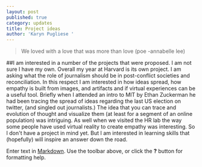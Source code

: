 ```yaml
---
layout: post
published: true
category: updates
title: Project ideas
author: 'Karyn Pugliese '
---
```

> We loved with a love that was more than love (poe -annabelle lee)

##I am interested in a number of the projects that were proposed. I am not sure I have my own. Overall my year at Harvard is its own project. I am asking what the role of journalism should be in post-conflict societies and reconciliation. In this respect I am interested in how ideas spread, how empathy is built from images, and artifacts and if virtual experiences can be a useful tool. Briefly when I attended an intro to MIT by Ethan Zuckerman he had been tracing the spread of ideas regarding the last US election on twitter, (and singled out journalists.) The idea that you can trace and evolution of thought and visualize them (at least for a segment of an online population) was intriguing. As well when we visited the HR lab the way some people have used virtual reality to create empathy was interesting. So I don't have a project in mind yet. But I am interested in learning skills that (hopefully) will inspire an answer down the road.

Enter text in [Markdown](http://daringfireball.net/projects/markdown/). Use the toolbar above, or click the **?** button for formatting help.
